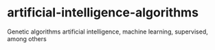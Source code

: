 # artificial-intelligence-algorithms
Genetic algorithms artificial intelligence, machine learning, supervised, among others
